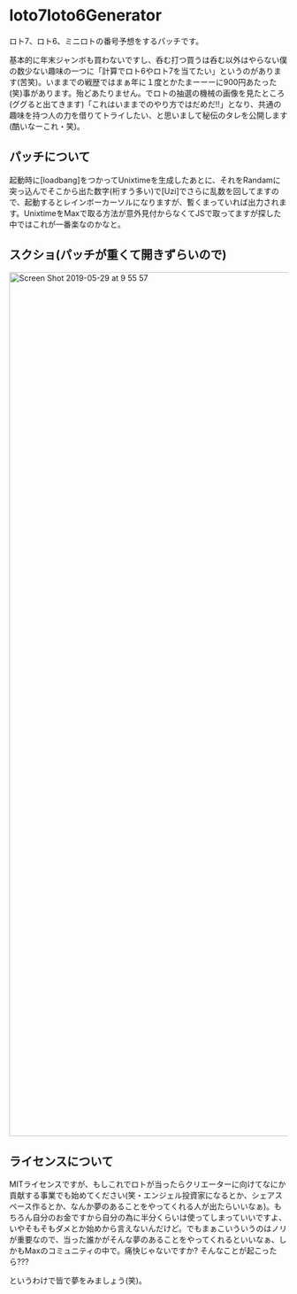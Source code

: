 # loto7loto6Generator
ロト7、ロト6、ミニロトの番号予想をするパッチです。

基本的に年末ジャンボも買わないですし、呑む打つ買うは呑む以外はやらない僕の数少ない趣味の一つに「計算でロト6やロト7を当てたい」というのがあります(苦笑)。いままでの戦歴ではまぁ年に１度とかたまーーーに900円あたった(笑)事があります。殆どあたりません。でロトの抽選の機械の画像を見たところ(ググると出てきます)「これはいままでのやり方ではだめだ!!」となり、共通の趣味を持つ人の力を借りてトライしたい、と思いまして秘伝のタレを公開します(酷いなーこれ・笑)。

## パッチについて
起動時に[loadbang]をつかってUnixtimeを生成したあとに、それをRandamに突っ込んでそこから出た数字(桁すう多い)で[Uzi]でさらに乱数を回してますので、起動するとレインボーカーソルになりますが、暫くまっていれば出力されます。UnixtimeをMaxで取る方法が意外見付からなくてJSで取ってますが探した中ではこれが一番楽なのかなと。

## スクショ(パッチが重くて開きずらいので)

<img width="1561" alt="Screen Shot 2019-05-29 at 9 55 57" src="https://user-images.githubusercontent.com/265457/58521720-605b9d00-81f8-11e9-8235-94ff764f23f4.png">

## ライセンスについて
MITライセンスですが、もしこれでロトが当ったらクリエーターに向けてなにか貢献する事業でも始めてください(笑・エンジェル投資家になるとか、シェアスペース作るとか、なんか夢のあることをやってくれる人が出たらいいなぁ)。もちろん自分のお金ですから自分の為に半分くらいは使ってしまっていいですよ、いやそもそもダメとか始めから言えないんだけど。でもまぁこいういうのはノリが重要なので、当った誰かがそんな夢のあることをやってくれるといいなぁ、しかもMaxのコミュニティの中で。痛快じゃないですか? そんなことが起こったら???

というわけで皆で夢をみましょう(笑)。
